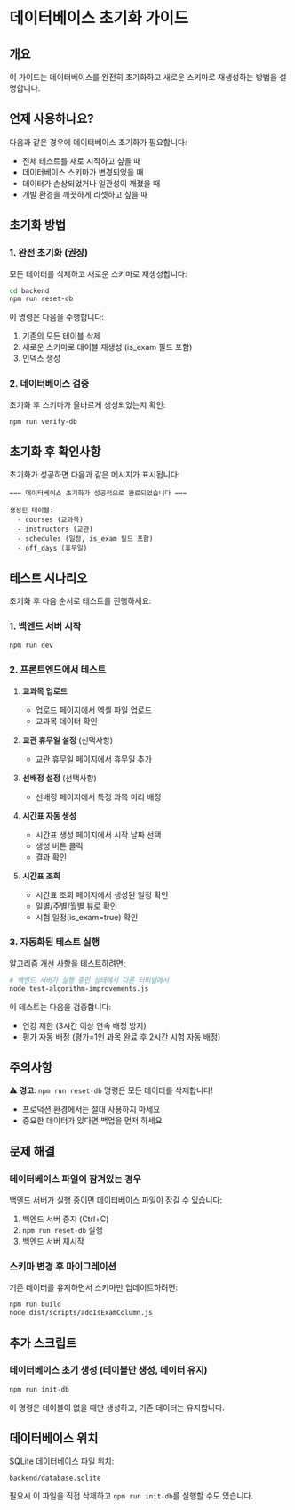 # 데이터베이스 초기화 가이드

## 개요
이 가이드는 데이터베이스를 완전히 초기화하고 새로운 스키마로 재생성하는 방법을 설명합니다.

## 언제 사용하나요?

다음과 같은 경우에 데이터베이스 초기화가 필요합니다:
- 전체 테스트를 새로 시작하고 싶을 때
- 데이터베이스 스키마가 변경되었을 때
- 데이터가 손상되었거나 일관성이 깨졌을 때
- 개발 환경을 깨끗하게 리셋하고 싶을 때

## 초기화 방법

### 1. 완전 초기화 (권장)

모든 데이터를 삭제하고 새로운 스키마로 재생성합니다:

```bash
cd backend
npm run reset-db
```

이 명령은 다음을 수행합니다:
1. 기존의 모든 테이블 삭제
2. 새로운 스키마로 테이블 재생성 (is_exam 필드 포함)
3. 인덱스 생성

### 2. 데이터베이스 검증

초기화 후 스키마가 올바르게 생성되었는지 확인:

```bash
npm run verify-db
```

## 초기화 후 확인사항

초기화가 성공하면 다음과 같은 메시지가 표시됩니다:

```
=== 데이터베이스 초기화가 성공적으로 완료되었습니다 ===

생성된 테이블:
  - courses (교과목)
  - instructors (교관)
  - schedules (일정, is_exam 필드 포함)
  - off_days (휴무일)
```

## 테스트 시나리오

초기화 후 다음 순서로 테스트를 진행하세요:

### 1. 백엔드 서버 시작

```bash
npm run dev
```

### 2. 프론트엔드에서 테스트

1. **교과목 업로드**
   - 업로드 페이지에서 엑셀 파일 업로드
   - 교과목 데이터 확인

2. **교관 휴무일 설정** (선택사항)
   - 교관 휴무일 페이지에서 휴무일 추가

3. **선배정 설정** (선택사항)
   - 선배정 페이지에서 특정 과목 미리 배정

4. **시간표 자동 생성**
   - 시간표 생성 페이지에서 시작 날짜 선택
   - 생성 버튼 클릭
   - 결과 확인

5. **시간표 조회**
   - 시간표 조회 페이지에서 생성된 일정 확인
   - 일별/주별/월별 뷰로 확인
   - 시험 일정(is_exam=true) 확인

### 3. 자동화된 테스트 실행

알고리즘 개선 사항을 테스트하려면:

```bash
# 백엔드 서버가 실행 중인 상태에서 다른 터미널에서
node test-algorithm-improvements.js
```

이 테스트는 다음을 검증합니다:
- 연강 제한 (3시간 이상 연속 배정 방지)
- 평가 자동 배정 (평가=1인 과목 완료 후 2시간 시험 자동 배정)

## 주의사항

⚠️ **경고**: `npm run reset-db` 명령은 모든 데이터를 삭제합니다!
- 프로덕션 환경에서는 절대 사용하지 마세요
- 중요한 데이터가 있다면 백업을 먼저 하세요

## 문제 해결

### 데이터베이스 파일이 잠겨있는 경우

백엔드 서버가 실행 중이면 데이터베이스 파일이 잠길 수 있습니다:

1. 백엔드 서버 중지 (Ctrl+C)
2. `npm run reset-db` 실행
3. 백엔드 서버 재시작

### 스키마 변경 후 마이그레이션

기존 데이터를 유지하면서 스키마만 업데이트하려면:

```bash
npm run build
node dist/scripts/addIsExamColumn.js
```

## 추가 스크립트

### 데이터베이스 초기 생성 (테이블만 생성, 데이터 유지)

```bash
npm run init-db
```

이 명령은 테이블이 없을 때만 생성하고, 기존 데이터는 유지합니다.

## 데이터베이스 위치

SQLite 데이터베이스 파일 위치:
```
backend/database.sqlite
```

필요시 이 파일을 직접 삭제하고 `npm run init-db`를 실행할 수도 있습니다.
